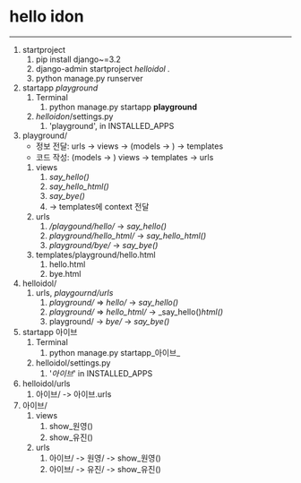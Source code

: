 # hello idon

---
1. startproject
   1. pip install django~=3.2
   2. django-admin startproject _helloidol ._
   3. python manage.py runserver
2. startapp _playground_
   1. Terminal
      1. python manage.py startapp **playground**
   2. _helloidon_/settings.py
      1. 'playground', in INSTALLED_APPS
3. playground/
   - 정보 전달: urls -> views -> (models -> ) -> templates
   - 코드 작성: (models -> ) views -> templates -> urls
   1. views
      1. _say_hello()_
      2. _say_hello_html()_
      3. _say_bye()_
      4. -> templates에 context 전달
   2. urls
      1. _/playgound/hello/_ -> _say_hello()_
      2. _playground/hello_html/_ -> _say_hello_html()_
      3. _playground/bye/_ -> _say_bye()_
   3. templates/playground/hello.html
      1. hello.html
      2. bye.html
4. helloidol/
   1. urls, _playgournd/urls_
      1. _playground/_ => _hello/_ -> _say_hello()_
      2. _playground/_ => _hello_html/_ -> _say_hello()_html()_
      3. playground/ -> _bye/_ -> _say_bye()_
5. startapp 아이브
   1. Terminal
      1. python manage.py startapp_아이브_
   2. helloidol/settings.py
      1. '_아이브_' in INSTALLED_APPS
6. helloidol/urls
   1. 아이브/ -> 아이브.urls
7. 아이브/
   1. views
      1. show_원영()
      2. show_유진()
   2. urls
      1. 아이브/ -> 원영/ -> show_원영()
      2. 아이브/ -> 유진/ -> show_유진()